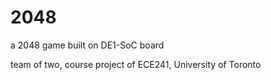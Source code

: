 # 2048
a 2048 game built on DE1-SoC board

team of two, course project of ECE241, University of Toronto
